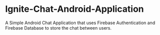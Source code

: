 # Ignite-Chat-Android-Application
A Simple Android Chat Application that uses Firebase Authentication and Firebase Database to store the chat between users.

